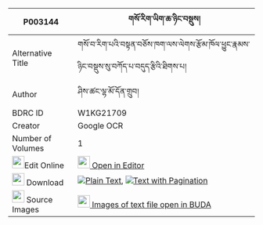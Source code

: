 |P003144|གསོ་རིག་ཡིག་ཆ་ཉིང་བསྡུས། 
| --- | --- 
|Alternative Title |གསོ་བ་རིག་པའི་བསྟན་བཅོས་ཁག་ལས་ལེགས་རྩོམ་ཁོལ་ཕྱུང་རྣམས་ཉིང་བསྡུས་སུ་བཀོད་པ་བདུད་རྩིའི་ཐིགས་པ།
|Author| ཤིས་ཚང་ལྷ་མོ་དོན་གྲུབ།
|BDRC ID | W1KG21709
|Creator | Google OCR
|Number of Volumes| 1
|<img width="25" src="https://img.icons8.com/color/25/000000/edit-property.png">Edit Online| [<img width="25" src="https://avatars.githubusercontent.com/u/45091458?s=200&v=4"> Open in Editor](http://editor.openpecha.org/P003144)
|<img width="25" src="https://img.icons8.com/fluent/48/000000/download-2.png"/>  Download | [![](https://img.icons8.com/color/20/000000/txt.png)Plain Text](https://github.com/Openpecha/P003144/releases/download/v1/sorik_yikcha_nying_du_plain_P003144.zip), [![](https://img.icons8.com/color/20/000000/txt.png)Text with Pagination](https://github.com/Openpecha/P003144/releases/download/v1/sorik_yikcha_nying_du_pages_P003144.zip)
|<img width="25" src="https://img.icons8.com/plasticine/100/000000/pictures-folder.png"/>  Source Images | [<img width="25" src="https://library.bdrc.io/icons/BUDA-small.svg"> Images of text file open in BUDA](https://library.bdrc.io/show/bdr:W1KG21709)